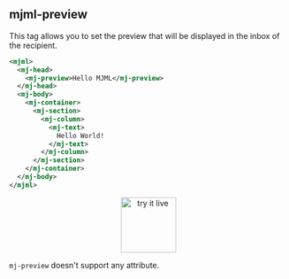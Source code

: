 ## mjml-preview

This tag allows you to set the preview that will be displayed in the inbox of the recipient.

 ```xml
 <mjml>
   <mj-head>
     <mj-preview>Hello MJML</mj-preview>
   </mj-head>
   <mj-body>
     <mj-container>
       <mj-section>
         <mj-column>
           <mj-text>
             Hello World!
           </mj-text>
         </mj-column>
       </mj-section>
     </mj-container>
   </mj-body>
 </mjml>
 ```

<p align="center">
  <a target="_blank" href="/try-it-live/components/head-preview">
    <img width="100px" src="https://mjml.io/assets/img/svg/TRYITLIVE.svg" alt="try it live" />
  </a>
</p>

`mj-preview` doesn't support any attribute.
